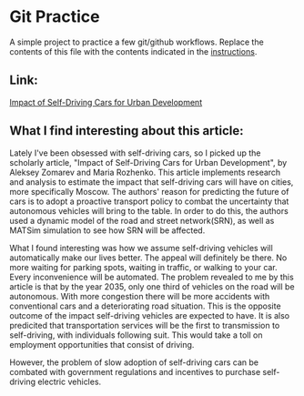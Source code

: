 # Git Practice
A simple project to practice a few git/github workflows.  Replace the contents of this file with the contents indicated in the [instructions](./instructions.md).

## Link:
[Impact of Self-Driving Cars for Urban Development](https://cyberleninka.ru/article/n/impact-of-self-driving-cars-for-urban-development/viewer)

## What I find interesting about this article:
Lately I've been obsessed with self-driving cars, so I picked up the scholarly article, "Impact of Self-Driving Cars for Urban Development", by Aleksey Zomarev and Maria Rozhenko. This article implements research and analysis to estimate the impact that self-driving cars will have on cities, more specifically Moscow. The authors' reason for predicting the future of cars is to adopt a proactive transport policy to combat the uncertainty that autonomous vehicles will bring to the table. In order to do this, the authors used a dynamic model of the road and street network(SRN), as well as MATSim simulation to see how SRN will be affected. 

What I found interesting was how we assume self-driving vehicles will automatically make our lives better. The appeal will definitely be there. No more waiting for parking spots, waiting in traffic, or walking to your car. Every inconvenience will be automated. The problem revealed to me by this article is that by the year 2035, only one third of vehicles on the road will be autonomous. With more congestion there will be more accidents with conventional cars and a deteriorating road situation. This is the opposite outcome of the impact self-driving vehicles are expected to have. It is also predicited that transportation services will be the first to transmission to self-driving, with individuals following suit. This would take a toll on employment opportunities that consist of driving. 

However, the problem of slow adoption of self-driving cars can be combated with government regulations and incentives to purchase self-driving electric vehicles. 

